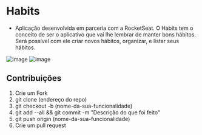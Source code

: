 # Habits

- Aplicação desenvolvida em parceria com a RocketSeat. O Habits tem o conceito de ser o aplicativo que vai lhe lembrar de manter bons hábitos. Será possível com ele criar novos hábitos, organizar, e listar seus hábitos.

![image](https://user-images.githubusercontent.com/62908769/227840614-a039b4f3-2d43-43e9-8a55-667a0b12369b.png)
![image](https://user-images.githubusercontent.com/62908769/227840699-704f57a3-36ae-4b03-8cd7-af402399270a.png)



## Contribuições

1. Crie um Fork
2. git clone (endereço do repo)
3. git checkout -b (nome-da-sua-funcionalidade)
4. git add --all && git commit -m "Descrição do que foi feito"
5. git push origin (nome-da-sua-funcionalidade)
6. Crie um pull request
